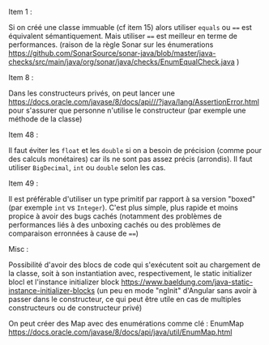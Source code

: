 Item 1 :

Si on créé une classe immuable (cf item 15) alors utiliser `equals` ou `==` est équivalent sémantiquement. Mais utiliser `==` est meilleur en terme de performances. 
(raison de la règle Sonar sur les énumerations https://github.com/SonarSource/sonar-java/blob/master/java-checks/src/main/java/org/sonar/java/checks/EnumEqualCheck.java )

Item 8 :

Dans les constructeurs privés, on peut lancer une https://docs.oracle.com/javase/8/docs/api///?java/lang/AssertionError.html pour s'assurer que personne n'utilise le constructeur (par exemple une méthode de la classe)

Item 48 :

Il faut éviter les `float` et les `double` si on a besoin de précision (comme pour des calculs monétaires) car ils ne sont pas assez précis (arrondis). Il faut utiliser `BigDecimal`, `int` ou `double` selon les cas.

Item 49 :

Il est préférable d'utiliser un type primitif par rapport à sa version "boxed" (par exemple `int` vs `Integer`). C'est plus simple, plus rapide et moins propice à avoir des bugs cachés (notamment des problèmes de performances liés à des unboxing cachés ou des problèmes de comparaison erronnées à cause de `==`)


Misc :

Possibilité d'avoir des blocs de code qui s'exécutent soit au chargement de la classe, soit à son instantiation avec, respectivement, le static initializer blocl et l'instance initializer block https://www.baeldung.com/java-static-instance-initializer-blocks (un peu en mode "ngInit" d'Angular sans avoir à passer dans le constructeur, ce qui peut être utile en cas de multiples constructeurs ou de constructeur privé)

On peut créer des Map avec des enumérations comme clé : EnumMap https://docs.oracle.com/javase/8/docs/api/java/util/EnumMap.html
